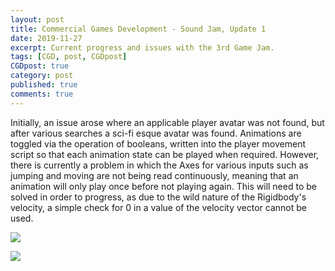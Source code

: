 ```yaml
---
layout: post
title: Commercial Games Development - Sound Jam, Update 1
date: 2019-11-27
excerpt: Current progress and issues with the 3rd Game Jam.
tags: [CGD, post, CGDpost]
CGDpost: true
category: post
published: true
comments: true
---
```

Initially, an issue arose where an applicable player avatar was not found, but after various searches a sci-fi esque avatar was found. Animations are toggled via the operation of booleans, written into the player movement script so that each animation state can be played when required. However, there is currently a problem in which the Axes for various inputs such as jumping and moving are not being read continuously, meaning that an animation will only play once before not playing again. This will need to be solved in order to progress, as due to the wild nature of the Rigidbody's velocity, a simple check for 0 in a value of the velocity vector cannot be used.

<a href="https://i.imgur.com/u09N3BO.png"><img src="https://i.imgur.com/u09N3BO.png"></a>

<a href="https://i.imgur.com/PlgVsCm.png"><img src="https://i.imgur.com/PlgVsCm.png"></a>